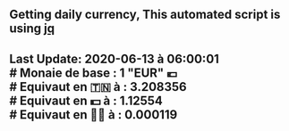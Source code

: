## Getting daily currency, This automated script is using [jq](https://stedolan.github.io/jq/)
## Last Update:  2020-06-13 à 06:00:01 </br># Monaie de base : 1 "EUR" 💶 </br> # Equivaut en 🇹🇳 à :  3.208356 </br> # Equivaut en 💵 à : 1.12554</br> # Equivaut en 🐱‍💻 à :  0.000119
